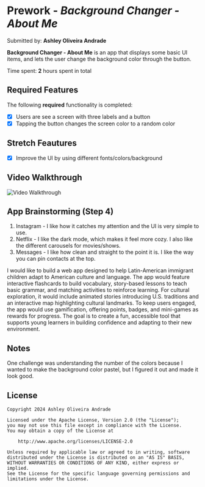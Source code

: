 # Prework - *Background Changer - About Me*

Submitted by: **Ashley Oliveira Andrade**

**Background Changer - About Me** is an app that displays some basic UI items, and lets the user change the background color through the button.

Time spent: **2** hours spent in total

## Required Features

The following **required** functionality is completed:

- [x] Users are see a screen with three labels and a button
- [x] Tapping the button changes the screen color to a random color

## Stretch Feautures
- [x] Improve the UI by using different fonts/colors/background
 
## Video Walkthrough

<img src='./Documents/Programming/ios101prework_demo' title='Video Walkthrough' width='' alt='Video Walkthrough' />

## App Brainstorming (Step 4)
1. Instagram - I like how it catches my attention and the UI is very simple to use.
2. Netflix - I like the dark mode, which makes it feel more cozy. I also like the different carousels for movies/shows.
3. Messages - I like how clean and straight to the point it is. I like the way you can pin contacts at the top.

I would like to build a web app designed to help Latin-American immigrant children adapt to American culture and language. The app would feature interactive flashcards to build vocabulary, story-based lessons to teach basic grammar, and matching activities to reinforce learning. For cultural exploration, it would include animated stories introducing U.S. traditions and an interactive map highlighting cultural landmarks. To keep users engaged, the app would use gamification, offering points, badges, and mini-games as rewards for progress. The goal is to create a fun, accessible tool that supports young learners in building confidence and adapting to their new environment.
## Notes

One challenge was understanding the number of the colors because I wanted to make the background color pastel, but I figured it out and made it look good.

## License

    Copyright 2024 Ashley Oliveira Andrade

    Licensed under the Apache License, Version 2.0 (the "License");
    you may not use this file except in compliance with the License.
    You may obtain a copy of the License at

        http://www.apache.org/licenses/LICENSE-2.0

    Unless required by applicable law or agreed to in writing, software
    distributed under the License is distributed on an "AS IS" BASIS,
    WITHOUT WARRANTIES OR CONDITIONS OF ANY KIND, either express or implied.
    See the License for the specific language governing permissions and
    limitations under the License.
